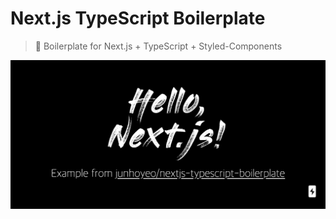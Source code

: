 # Next.js TypeScript Boilerplate
> 🍵 Boilerplate for Next.js + TypeScript + Styled-Components

![preview image](./docs/images/preview.png)
